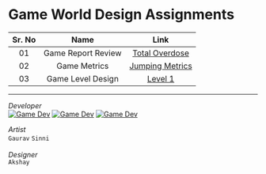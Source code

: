 # Game World Design Assignments

Sr. No|Name|Link
:----:|:--:|:--:
01|Game Report Review|[Total Overdose](https://ysd98.github.io/Cinco_Amigos/Assignment01/TotalOverdose.pdf)
02|Game Metrics|[Jumping Metrics](https://ysd98.github.io/Cinco_Amigos/Assignment02/index.html)
03|Game Level Design|[Level 1](https://ysd98.github.io/Cinco_Amigos/Assignment03/index.html)
--------
*Developer* <br/>
[![Game Dev](https://img.shields.io/badge/Yash_Dushettiwar-red)](https://in.linkedin.com/in/yash-dushettiwar)
[![Game Dev](https://img.shields.io/badge/Agnijeet_Choudhary-yellowgreen)]()
[![Game Dev](https://img.shields.io/badge/Vinay_Panchal-blue)]()

*Artist* <br/> `Gaurav` `Sinni` <br/> <br/>
*Designer* <br/> `Akshay`



